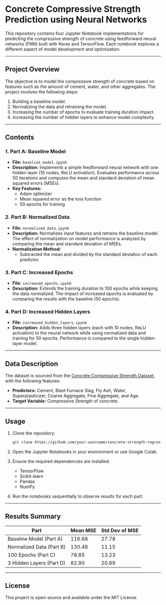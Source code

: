 # Concrete Compressive Strength Prediction using Neural Networks

This repository contains four Jupyter Notebook implementations for predicting the compressive strength of concrete using feedforward neural networks (FNN) built with Keras and TensorFlow. Each notebook explores a different aspect of model development and optimization.

---

## Project Overview

The objective is to model the compressive strength of concrete based on features such as the amount of cement, water, and other aggregates. The project involves the following steps:

1. Building a baseline model.
2. Normalizing the data and retraining the model.
3. Increasing the number of epochs to evaluate training duration impact.
4. Increasing the number of hidden layers to enhance model complexity.

---

## Contents

### 1. **Part A: Baseline Model**

* **File:** `baseline_model.ipynb`
* **Description:** Implements a simple feedforward neural network with one hidden layer (10 nodes, ReLU activation). Evaluates performance across 50 iterations and computes the mean and standard deviation of mean squared errors (MSEs).
* **Key Features:**
  * Adam optimizer
  * Mean squared error as the loss function
  * 50 epochs for training

### 2. **Part B: Normalized Data**

* **File:** `normalized_data.ipynb`
* **Description:** Normalizes input features and retrains the baseline model. The effect of normalization on model performance is analyzed by comparing the mean and standard deviation of MSEs.
* **Normalization Method:**
  * Subtracted the mean and divided by the standard deviation of each predictor.

### 3. **Part C: Increased Epochs**

* **File:** `increased_epochs.ipynb`
* **Description:** Extends the training duration to 100 epochs while keeping the data normalized. The impact of increased epochs is evaluated by comparing the results with the baseline (50 epochs).

### 4. **Part D: Increased Hidden Layers**

* **File:** `increased_hidden_layers.ipynb`
* **Description:** Adds three hidden layers (each with 10 nodes, ReLU activation) to the neural network while using normalized data and training for 50 epochs. Performance is compared to the single hidden-layer model.

---

## Data Description

The dataset is sourced from the [Concrete Compressive Strength Dataset](https://cocl.us/concrete_data), with the following features:

* **Predictors:** Cement, Blast Furnace Slag, Fly Ash, Water, Superplasticizer, Coarse Aggregate, Fine Aggregate, and Age.
* **Target Variable:** Compressive Strength of concrete.

---

## Usage

1. Clone the repository:
    ```bash
    git clone https://github.com/your-username/concrete-strength-regression.git
    ```

2. Open the Jupyter Notebooks in your environment or use Google Colab.
3. Ensure the required dependencies are installed:
    * TensorFlow
    * Scikit-learn
    * Pandas
    * NumPy
4. Run the notebooks sequentially to observe results for each part.

---

## Results Summary

| **Part**                        | **Mean MSE**          | **Std Dev of MSE**     |
|----------------------------------|-----------------------|------------------------|
| Baseline Model (Part A)          | 116.68                | 27.78                  |
| Normalized Data (Part B)         | 130.48                | 11.15                  |
| 100 Epochs (Part C)              | 78.85                 | 13.23                  |
| 3 Hidden Layers (Part D)         | 82.90                 | 20.69                  |

---

## License

This project is open-source and available under the MIT License.
